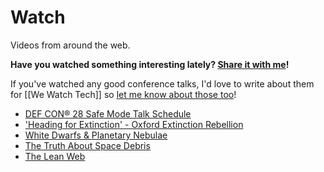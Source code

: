 # Watch

Videos from around the web.

**Have you watched something interesting lately? [Share it with me](https://github.com/amorriscode/anthonymorris.dev/issues/new)!**

If you've watched any good conference talks, I'd love to write about them for [[We Watch Tech]] so [let me know about those too](https://github.com/amorriscode/anthonymorris.dev/issues/new)!

- [DEF CON® 28 Safe Mode Talk Schedule](https://defcon.org/html/defcon-safemode/dc-safemode-schedule.html)
- ['Heading for Extinction' - Oxford Extinction Rebellion](https://www.youtube.com/watch?v=n__y1FXK_jE)
- [White Dwarfs & Planetary Nebulae](https://www.youtube.com/watch?v=Mj06h8BeeOA)
- [The Truth About Space Debris](https://www.youtube.com/watch?v=itdYS9XF4a0)
- [The Lean Web](https://wordpress.tv/2020/10/29/chris-ferdinandi-the-lean-web/)

[//begin]: # "Autogenerated link references for markdown compatibility"
[we-watch-tech]: we-watch-tech "We Watch Tech"
[//end]: # "Autogenerated link references"
